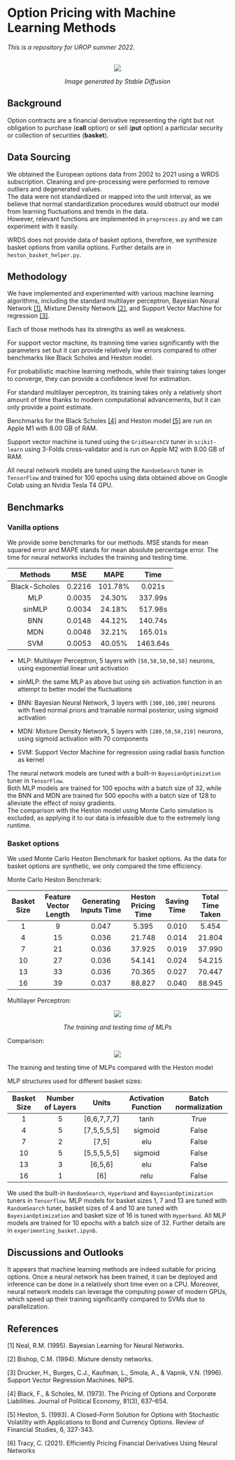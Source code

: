 # Option Pricing with Machine Learning Methods  

*This is a repository for UROP summer 2022.*  
&nbsp;  

<p align="center">
<img src="./assets/IMG_1727.jpeg">
</p>
<p align="center">
<em>Image generated by Stable Diffusion </em>
</p>


## Background   

Option contracts are a financial derivative representing the right but not obligation to purchase (**call** option) or sell (**put** option) a particular security or collection of securities (**basket**). 

## Data Sourcing  

We obtained the European options data from 2002 to 2021 using a WRDS subscription. Cleaning and pre-processing were performed to remove outliers and degenerated values.  
The data were not standardized or mapped into the unit interval, as we believe that normal standardization procedures would obstruct our model from learning fluctuations and trends in the data.  
However, relevant functions are implemented in `preprocess.py` and we can experiment with it easily.

WRDS does not provide data of basket options, therefore, we synthesize basket options from vanilla options. Further details are in `heston_basket_helper.py`.

## Methodology   

We have implemented and experimented with various machine learning algorithms, including the standard multilayer perceptron, Bayesian Neural Network [[1]](#1), Mixture Density Network [[2]](#2), and Support Vector Machine for regression [[3]](#3).  

Each of those methods has its strengths as well as weakness.  

For support vector machine, its trainning time varies significantly with the parameters set but it can provide relatively low errors compared to other benchmarks like Black Scholes and Heston model.

For probabilistic machine learning methods, while their training takes longer to converge, they can provide a confidence level for estimation.

For standard multilayer perceptron, its training takes only a relatively short amount of time thanks to modern computational advancements, but it can only provide a point estimate.  

Benchmarks for the Black Scholes [[4]](#4) and Heston model [[5]](#5) are run on Apple M1 with 8.00 GB of RAM.

Support vector machine is tuned using the `GridSearchCV` tuner in `scikit-learn` using 3-Folds cross-validator and is run on Apple M2 with 8.00 GB of RAM.  

All neural network models are tuned using the `RandomSearch` tuner in `TensorFlow` and trained for 100 epochs using data obtained above on Google Colab using an Nvidia Tesla T4 GPU.  

## Benchmarks    

### Vanilla options
We provide some benchmarks for our methods. MSE stands for mean squared error and MAPE stands for mean absolute percentage error. The time for neural networks includes the training and testing time.  

<div align="center">
  
| Methods       | MSE           | MAPE   | Time        |
| :-------------: | :-------------: |:-------------:| :-------------:|
| Black-Scholes | 0.2216        | 101.78%| 0.021s      |
| MLP           | 0.0035        | 24.30% | 337.99s     |
| sinMLP        | 0.0034        | 24.18% | 517.98s     |
| BNN           | 0.0148        | 44.12% | 140.74s     |
| MDN           | 0.0048        | 32.21% | 165.01s     |
| SVM           | 0.0053        | 40.05% | 1463.64s    |

</div>

- MLP: Multilayer Perceptron, 5 layers with `[50,50,50,50,50]` neurons, using exponential linear unit activation  

- sinMLP: the same MLP as above but using $\sin$ activation function in an attempt to better model the fluctuations

- BNN: Bayesian Neural Network, 3 layers with `[300,100,100]` neurons with fixed normal priors and trainable normal posterior, using sigmoid activation

- MDN: Mixture Density Network, 5 layers with `[280,50,50,210]` neurons, using sigmoid activation with 70 components

- SVM: Support Vector Machine for regression using radial basis function as kernel  

The neural network models are tuned with a built-in `BayesianOptimization` tuner in `TensorFlow`.  
Both MLP models are trained for 100 epochs with a batch size of 32, while the BNN and MDN are trained for 500 epochs with a batch size of 128 to alleviate the effect of noisy gradients.   
The comparison with the Heston model using Monte Carlo simulation is excluded, as applying it to our data is infeasible due to the extremely long runtime.   

### Basket options

We used Monte Carlo Heston Benchmark for basket options. As the data for basket options are synthetic, we only compared the time efficiency.

Monte Carlo Heston Benchmark:

<div align="center">  
  
|Basket Size|Feature Vector Length|Generating Inputs Time|Heston Pricing Time|Saving Time|Total Time Taken|
| :-------------: | :-------------: |:-------------:| :-------------:|:-------------:|:-------------:| 
|1|9|0.047|5.395|0.010|5.454|
|4	|15	|0.036|21.748|	0.014|	21.804|
|7	|21	|0.036|	37.925|	0.019|	37.990|
|10|	27	|0.036|54.141|0.024	|54.215|
|13|	33|	0.036|70.365	|0.027	|70.447|
|16|	39|	0.037|88.827|0.040	|88.945|

</div>

Multilayer Perceptron:
<p align="center">
<img src="./assets/NN training and testing time.png">
</p>
<p align="center">
<em>The training and testing time of MLPs </em>
</p>


Comparison:
<p align="center">
<img src="./assets/Comparison between Heston and NN.png">
</p>
<p align="center">
<figcaption>The training and testing time of MLPs compared with the Heston model</figcaption>
</p>


MLP structures used for different basket sizes:

<div align="center">
  
|Basket Size|Number of Layers|Units| Activation Function|Batch normalization | 
| :-------------: | :-------------: | :-------------: | :-------------: | :-------------: | 
|1|5|[6,6,7,7,7]	|tanh|True | 
|4|5|[7,5,5,5,5]	|sigmoid|  False | 
|7|2|[7,5]	|elu| False|
|10|5|[5,5,5,5,5]	|sigmoid|  False|
|13|3|[6,5,6]	|elu|  False|
|16|1|[6]	|relu|  False|
  
</div>

We used the built-in `RandomSearch`, `Hyperband` and `BayesianOptimization` tuners in `Tensorflow`. MLP models for basket sizes 1, 7 and 13 are tuned with `RandomSearch` tuner, basket sizes of 4 and 10 are tuned with `BayesianOptimization` and basket size of 16 is tuned with `Hyperband`. All MLP models are trained for 10 epochs with a batch size of 32. Further details are in `experimenting_basket.ipynb`. 

## Discussions and Outlooks   

It appears that machine learning methods are indeed suitable for pricing options. Once a neural network has been trained, it can be deployed and inference can be done in a relatively short time even on a CPU. Moreover, neural network models can leverage the computing power of modern GPUs, which speed up their training significantly compared to SVMs due to parallelization. 



## References  

<!-- <Using APA style for citation from semantic scholar> -->
<a id = "1">[1]</a>
Neal, R.M. (1995). Bayesian Learning for Neural Networks.

<a id = "2">[2]</a>
Bishop, C.M. (1994). Mixture density networks.  

<a id = "3">[3]</a>
Drucker, H., Burges, C.J., Kaufman, L., Smola, A., & Vapnik, V.N. (1996). Support Vector Regression Machines. NIPS.

<a id = "4">[4]</a>
Black, F., & Scholes, M. (1973). The Pricing of Options and Corporate Liabilities. Journal of Political Economy, 81(3), 637–654. 
  
<a id = "5">[5]</a>
Heston, S. (1993). A Closed-Form Solution for Options with Stochastic Volatility with Applications to Bond and Currency Options. Review of Financial Studies, 6, 327-343.

<a id = "6">[6]</a>
Tracy, C. (2021). Efficiently Pricing Financial Derivatives Using Neural Networks
